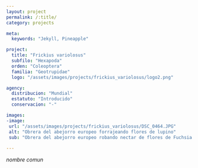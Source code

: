 ```yaml
---
layout: project
permalink: /:title/
category: projects

meta:
  keywords: "Jekyll, Pineapple"

project:
  title: "Frickius variolosus"
  subfilo: "Hexapoda"
  orden: "Coleoptera"
  familia: "Geotrupidae"
  logo: "/assets/images/projects/frickius_variolosus/logo2.png"

agency:
  distribucion: "Mundial"
  estatuto: "Introducido"
  conservacion: "-"

images:
-image:
 url: "/assets/images/projects/frickius_variolosus/DSC_0464.JPG"
 alt: "Obrera del abejorro europeo forrajeando flores de lupino"
 sub: "Obrera del abejorro europeo robando nectar de flores de Fuchsia magallanica"
   
---
```

<p><i>nombre comun </i></p>
